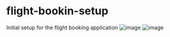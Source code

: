# flight-bookin-setup
Initial setup for the flight booking application
![image](https://user-images.githubusercontent.com/58957796/206842381-24df8052-fca3-4f90-b4d7-753c459002c9.png)
![image](https://user-images.githubusercontent.com/58957796/206842405-a6c30dfc-22b2-4316-a75c-29976544aa87.png)
